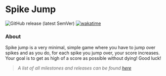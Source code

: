 # Spike Jump
![GitHub release (latest SemVer)](https://img.shields.io/github/v/release/JoshuaDRose/spike-jump?color=e1daca&display_name=release&sort=semver)
[![wakatime](https://wakatime.com/badge/user/a66594a7-985e-4e5a-b4f6-67f60753b462/project/5574198d-8a75-4284-bfd8-48b022fb013c.svg)](https://wakatime.com/badge/user/a66594a7-985e-4e5a-b4f6-67f60753b462/project/5574198d-8a75-4284-bfd8-48b022fb013c)
### About
Spike jump is a very minimal, simple game where you have to jump over spikes and as you do, for each spike you jump over, your score increases. Your goal is to get as high of a score as possible without dying! Good luck!

> _A list of all milestones and releases can be found [here](https://github.com/JoshuaDRose/spike-jump/wiki/releases)_

